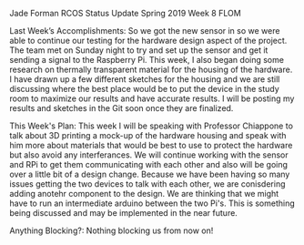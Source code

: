 Jade Forman
RCOS Status Update
Spring 2019
Week 8
FLOM

Last Week’s Accomplishments:
So we got the new sensor in so we were able to continue our testing for the hardware design aspect of the project.  The team met on Sunday night to try and set up the sensor and get it sending a signal to the Raspberry Pi.  This week, I also began doing some research on thermally transparent material for the housing of the hardware. I have drawn up a few different sketches for the housing and we are still discussing where the best place would be to put the device in the study room to maximize our results and have accurate results.  I will be posting my results and sketches in the Git soon once they are finalized.

This Week's Plan:
This week I will be speaking with Professor Chiappone to talk about 3D printing a mock-up of the hardware housing and speak with him more about materials that would be best to use to protect the hardware but also avoid any interferances.  We will continue working with the sensor and RPi to get them communicating with each other and also will be going over a little bit of a design change.  Because we have been having so many issues getting the two devices to talk with each other, we are conisdering adding anotehr component to the design.  We are thinking that we might have to run an intermediate arduino between the two Pi's.  This is something being discussed and may be implemented in the near future.

Anything Blocking?:
Nothing blocking us from now on!